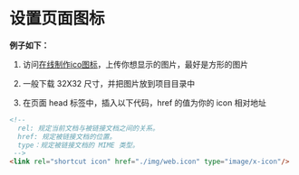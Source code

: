 # 设置页面图标

**例子如下：**

1. 访问<a href="http://www.bitbug.net/" target="_blank">在线制作ico图标</a>，上传你想显示的图片，最好是方形的图片

2. 一般下载 32X32 尺寸，并把图片放到项目目录中

3. 在页面 head 标签中，插入以下代码，href 的值为你的 icon 相对地址

```html
<!-- 
  rel: 规定当前文档与被链接文档之间的关系。
  href: 规定被链接文档的位置。
  type：规定被链接文档的 MIME 类型。
 -->
<link rel="shortcut icon" href="./img/web.icon" type="image/x-icon"/>
```
